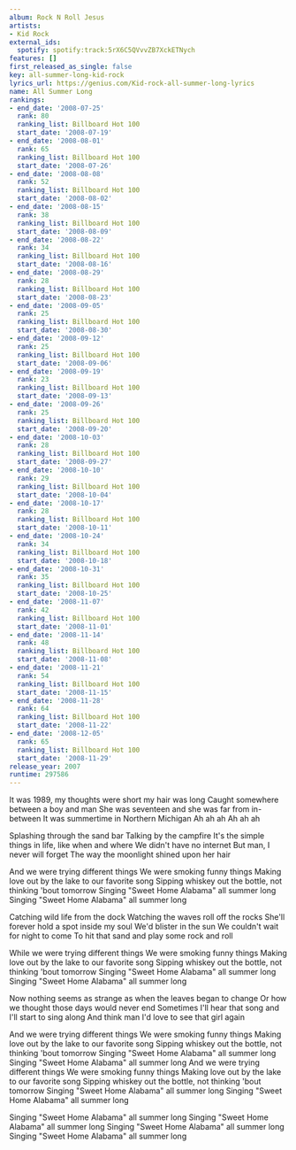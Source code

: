 ```yaml
---
album: Rock N Roll Jesus
artists:
- Kid Rock
external_ids:
  spotify: spotify:track:5rX6C5QVvvZB7XckETNych
features: []
first_released_as_single: false
key: all-summer-long-kid-rock
lyrics_url: https://genius.com/Kid-rock-all-summer-long-lyrics
name: All Summer Long
rankings:
- end_date: '2008-07-25'
  rank: 80
  ranking_list: Billboard Hot 100
  start_date: '2008-07-19'
- end_date: '2008-08-01'
  rank: 65
  ranking_list: Billboard Hot 100
  start_date: '2008-07-26'
- end_date: '2008-08-08'
  rank: 52
  ranking_list: Billboard Hot 100
  start_date: '2008-08-02'
- end_date: '2008-08-15'
  rank: 38
  ranking_list: Billboard Hot 100
  start_date: '2008-08-09'
- end_date: '2008-08-22'
  rank: 34
  ranking_list: Billboard Hot 100
  start_date: '2008-08-16'
- end_date: '2008-08-29'
  rank: 28
  ranking_list: Billboard Hot 100
  start_date: '2008-08-23'
- end_date: '2008-09-05'
  rank: 25
  ranking_list: Billboard Hot 100
  start_date: '2008-08-30'
- end_date: '2008-09-12'
  rank: 25
  ranking_list: Billboard Hot 100
  start_date: '2008-09-06'
- end_date: '2008-09-19'
  rank: 23
  ranking_list: Billboard Hot 100
  start_date: '2008-09-13'
- end_date: '2008-09-26'
  rank: 25
  ranking_list: Billboard Hot 100
  start_date: '2008-09-20'
- end_date: '2008-10-03'
  rank: 28
  ranking_list: Billboard Hot 100
  start_date: '2008-09-27'
- end_date: '2008-10-10'
  rank: 29
  ranking_list: Billboard Hot 100
  start_date: '2008-10-04'
- end_date: '2008-10-17'
  rank: 28
  ranking_list: Billboard Hot 100
  start_date: '2008-10-11'
- end_date: '2008-10-24'
  rank: 34
  ranking_list: Billboard Hot 100
  start_date: '2008-10-18'
- end_date: '2008-10-31'
  rank: 35
  ranking_list: Billboard Hot 100
  start_date: '2008-10-25'
- end_date: '2008-11-07'
  rank: 42
  ranking_list: Billboard Hot 100
  start_date: '2008-11-01'
- end_date: '2008-11-14'
  rank: 48
  ranking_list: Billboard Hot 100
  start_date: '2008-11-08'
- end_date: '2008-11-21'
  rank: 54
  ranking_list: Billboard Hot 100
  start_date: '2008-11-15'
- end_date: '2008-11-28'
  rank: 64
  ranking_list: Billboard Hot 100
  start_date: '2008-11-22'
- end_date: '2008-12-05'
  rank: 65
  ranking_list: Billboard Hot 100
  start_date: '2008-11-29'
release_year: 2007
runtime: 297586
---
```

It was 1989, my thoughts were short my hair was long
Caught somewhere between a boy and man
She was seventeen and she was far from in-between
It was summertime in Northern Michigan
Ah ah ah
Ah ah ah


Splashing through the sand bar
Talking by the campfire
It's the simple things in life, like when and where
We didn't have no internet
But man, I never will forget
The way the moonlight shined upon her hair


And we were trying different things
We were smoking funny things
Making love out by the lake to our favorite song
Sipping whiskey out the bottle, not thinking 'bout tomorrow
Singing "Sweet Home Alabama" all summer long
Singing "Sweet Home Alabama" all summer long


Catching wild life from the dock
Watching the waves roll off the rocks
She'll forever hold a spot inside my soul
We'd blister in the sun
We couldn't wait for night to come
To hit that sand and play some rock and roll


While we were trying different things
We were smoking funny things
Making love out by the lake to our favorite song
Sipping whiskey out the bottle, not thinking 'bout tomorrow
Singing "Sweet Home Alabama" all summer long
Singing "Sweet Home Alabama" all summer long


Now nothing seems as strange as when the leaves began to change
Or how we thought those days would never end
Sometimes I'll hear that song and I'll start to sing along
And think man I'd love to see that girl again


And we were trying different things
We were smoking funny things
Making love out by the lake to our favorite song
Sipping whiskey out the bottle, not thinking 'bout tomorrow
Singing "Sweet Home Alabama" all summer long
Singing "Sweet Home Alabama" all summer long
And we were trying different things
We were smoking funny things
Making love out by the lake to our favorite song
Sipping whiskey out the bottle, not thinking 'bout tomorrow
Singing "Sweet Home Alabama" all summer long
Singing "Sweet Home Alabama" all summer long


Singing "Sweet Home Alabama" all summer long
Singing "Sweet Home Alabama" all summer long
Singing "Sweet Home Alabama" all summer long
Singing "Sweet Home Alabama" all summer long
